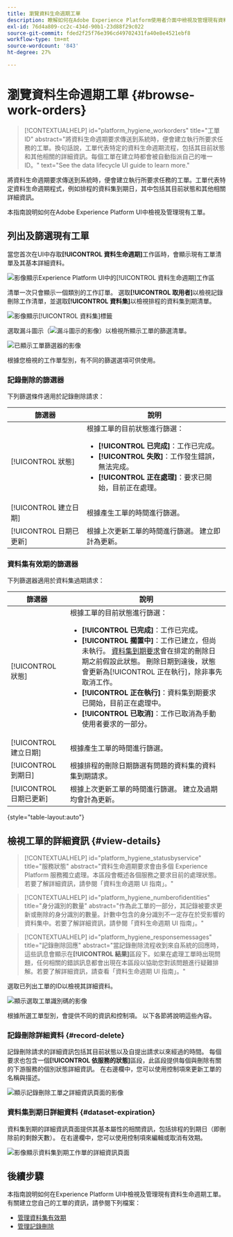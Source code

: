```yaml
---
title: 瀏覽資料生命週期工單
description: 瞭解如何在Adobe Experience Platform使用者介面中檢視及管理現有資料生命週期工單。
exl-id: 76d4a809-cc2c-434d-90b1-23d88f29c022
source-git-commit: fded2f25f76e396cd49702431fa40e8e4521ebf8
workflow-type: tm+mt
source-wordcount: '843'
ht-degree: 27%

---
```


# 瀏覽資料生命週期工單 {#browse-work-orders}

>[!CONTEXTUALHELP]
>id="platform_hygiene_workorders"
>title="工單 ID"
>abstract="將資料生命週期要求傳送到系統時，便會建立執行所要求任務的工單。換句話說，工單代表特定的資料生命週期流程，包括其目前狀態和其他相關的詳細資訊。每個工單在建立時都會被自動指派自己的唯一 ID。"
>text="See the data lifecycle UI guide to learn more."

將資料生命週期要求傳送到系統時，便會建立執行所要求任務的工單。工單代表特定資料生命週期程式，例如排程的資料集到期日，其中包括其目前狀態和其他相關詳細資訊。

本指南說明如何在Adobe Experience Platform UI中檢視及管理現有工單。

## 列出及篩選現有工單

當您首次在UI中存取&#x200B;**[!UICONTROL 資料生命週期]**&#x200B;工作區時，會顯示現有工單清單及其基本詳細資料。

![影像顯示Experience Platform UI中的[!UICONTROL 資料生命週期]工作區](../images/ui/browse/work-order-list.png)

清單一次只會顯示一個類別的工作訂單。 選取&#x200B;**[!UICONTROL 取用者]**&#x200B;以檢視記錄刪除工作清單，並選取&#x200B;**[!UICONTROL 資料集]**&#x200B;以檢視排程的資料集到期清單。

![影像顯示[!UICONTROL 資料集]標籤](../images/ui/browse/dataset-tab.png)

選取漏斗圖示（![漏斗圖示的影像](/help/images/icons/filter.png)）以檢視所顯示工單的篩選清單。

![已顯示工單篩選器的影像](../images/ui/browse/filters.png)

根據您檢視的工作單型別，有不同的篩選選項可供使用。

### 記錄刪除的篩選器

下列篩選條件適用於記錄刪除請求：

| 篩選器 | 說明 |
| --- | --- |
| [!UICONTROL 狀態] | 根據工單的目前狀態進行篩選：<ul><li>**[!UICONTROL 已完成]**：工作已完成。</li><li>**[!UICONTROL 失敗]**：工作發生錯誤，無法完成。</li><li>**[!UICONTROL 正在處理]**：要求已開始，目前正在處理。</li></ul> |
| [!UICONTROL 建立日期] | 根據產生工單的時間進行篩選。 |
| [!UICONTROL 日期已更新] | 根據上次更新工單的時間進行篩選。 建立即計為更新。 |

### 資料集有效期的篩選器

下列篩選器適用於資料集過期請求：

| 篩選器 | 說明 |
| --- | --- |
| [!UICONTROL 狀態] | 根據工單的目前狀態進行篩選：<ul><li>**[!UICONTROL 已完成]**：工作已完成。</li><li>**[!UICONTROL 擱置中]**：工作已建立，但尚未執行。 [資料集到期要求](./dataset-expiration.md)會在排定的刪除日期之前假設此狀態。 刪除日期到達後，狀態會更新為[!UICONTROL 正在執行]，除非事先取消工作。</li><li>**[!UICONTROL 正在執行]**：資料集到期要求已開始，目前正在處理中。</li><li>**[!UICONTROL 已取消]**：工作已取消為手動使用者要求的一部分。</li></ul> |
| [!UICONTROL 建立日期] | 根據產生工單的時間進行篩選。 |
| [!UICONTROL 到期日] | 根據排程的刪除日期篩選有問題的資料集的資料集到期請求。 |
| [!UICONTROL 日期已更新] | 根據上次更新工單的時間進行篩選。 建立及過期均會計為更新。 |

{style="table-layout:auto"}

## 檢視工單的詳細資訊 {#view-details}

>[!CONTEXTUALHELP]
>id="platform_hygiene_statusbyservice"
>title="服務狀態"
>abstract="資料生命週期要求會由多個 Experience Platform 服務獨立處理。本區段會概述各個服務之要求目前的處理狀態。若要了解詳細資訊，請參閱「資料生命週期 UI 指南」。"

>[!CONTEXTUALHELP]
>id="platform_hygiene_numberofidentities"
>title="身分識別的數量"
>abstract="作為此工單的一部分，其記錄被要求更新或刪除的身分識別的數量。計數中包含的身分識別不一定存在於受影響的資料集中。若要了解詳細資訊，請參閱「資料生命週期 UI 指南」。"

>[!CONTEXTUALHELP]
>id="platform_hygiene_responsemessages"
>title="記錄刪除回應"
>abstract="當記錄刪除流程收到來自系統的回應時，這些訊息會顯示在&#x200B;**[!UICONTROL 結果]**&#x200B;區段下。如果在處理工單時出現問題，任何相關的錯誤訊息都會出現在本區段以協助您對該問題進行疑難排解。若要了解詳細資訊，請查看「資料生命週期 UI 指南」。"

選取已列出工單的ID以檢視其詳細資料。

![顯示選取工單識別碼的影像](../images/ui/browse/select-work-order.png)

根據所選工單型別，會提供不同的資訊和控制項。 以下各節將說明這些內容。

### 記錄刪除詳細資料 {#record-delete}

記錄刪除請求的詳細資訊包括其目前狀態以及自提出請求以來經過的時間。 每個要求也包含一個&#x200B;**[!UICONTROL 依服務的狀態]**&#x200B;區段，此區段提供每個與刪除有關的下游服務的個別狀態詳細資訊。 在右邊欄中，您可以使用控制項來更新工單的名稱與描述。

![顯示記錄刪除工單之詳細資訊頁面的影像](../images/ui/browse/record-delete-details.png)

### 資料集到期日詳細資料 {#dataset-expiration}

資料集到期的詳細資訊頁面提供其基本屬性的相關資訊，包括排程的到期日（即刪除前的剩餘天數）。 在右邊欄中，您可以使用控制項來編輯或取消有效期。

![影像顯示資料集到期工作單的詳細資訊頁面](../images/ui/browse/ttl-details.png)

## 後續步驟

本指南說明如何在Experience Platform UI中檢視及管理現有資料生命週期工單。 有關建立您自己的工單的資訊，請參閱下列檔案：

* [管理資料集有效期](./dataset-expiration.md)
* [管理記錄刪除](./record-delete.md)
